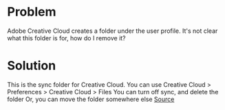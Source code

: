 # Problem

Adobe Creative Cloud creates a folder under the user profile. It's not clear what this folder is for, how do I remove it?

# Solution

This is the sync folder for Creative Cloud. 
You can use Creative Cloud > Preferences > Creative Cloud > Files
You can turn off sync, and delete the folder
Or, you can move the folder somewhere else
[Source](https://forums.adobe.com/thread/1870123)  
